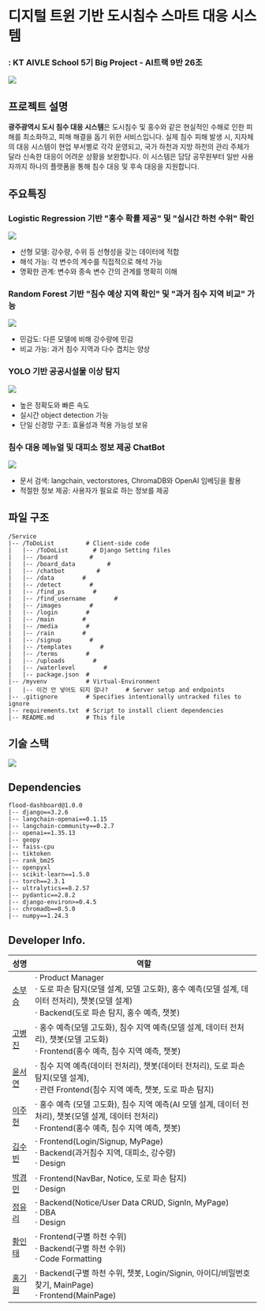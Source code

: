 # 디지털 트윈 기반 도시침수 스마트 대응 시스템

### : KT AIVLE School 5기 Big Project - AI트랙 9반 26조

<img src="./img/main.png">

## 프로젝트 설명

**광주광역시 도시 침수 대응 시스템**은 도시침수 및 홍수와 같은 현실적인 수해로 인한 피해를 최소화하고, 피해 해결을 돕기 위한 서비스입니다. 실제 침수 피해 발생 시, 지자체의 대응 시스템이 현업 부서별로 각각 운영되고, 국가 하천과 지방 하천의 관리 주체가 달라 신속한 대응이 어려운 상황을 보완합니다. 이 시스템은 담당 공무원부터 일반 사용자까지 하나의 플랫폼을 통해 침수 대응 및 후속 대응을 지원합니다.

## 주요특징

### Logistic Regression 기반 "홍수 확률 제공" 및 "실시간 하천 수위" 확인

<img src="./img/하천수위.png">

- 선형 모델: 강수량, 수위 등 선형성을 갖는 데이터에 적합
- 해석 가능: 각 변수의 계수를 직접적으로 해석 가능
- 명확한 관계: 변수와 종속 변수 간의 관계를 명확히 이해

### Random Forest 기반 "침수 예상 지역 확인" 및 "과거 침수 지역 비교" 가능

<img src="./img/침수.png">

- 민감도: 다른 모델에 비해 강수량에 민감
- 비교 가능: 과거 침수 지역과 다수 겹치는 양상

### YOLO 기반 공공시설물 이상 탐지

<img src="./img/도로탐지.png">

- 높은 정확도와 빠른 속도
- 실시간 object detection 가능
- 단일 신경망 구조: 효율성과 적용 가능성 보유

### 침수 대응 메뉴얼 및 대피소 정보 제공 ChatBot

<img src="./img/챗봇.png">

- 문서 검색: langchain, vectorstores, ChromaDB와 OpenAI 임베딩을 활용
- 적절한 정보 제공: 사용자가 필요로 하는 정보를 제공

## 파일 구조

```
/Service
|-- /ToDoList         # Client-side code
|   |-- /ToDoList       # Django Setting files
|   |-- /board         #
|   |-- /board_data         #
|   |-- /chatbot         #
|   |-- /data        #
|   |-- /detect        #
|   |-- /find_ps        #
|   |-- /find_username        #
|   |-- /images        #
|   |-- /login        #
|   |-- /main        #
|   |-- /media        #
|   |-- /rain        #
|   |-- /signup        #
|   |-- /templates        #
|   |-- /terms        #
|   |-- /uploads        #
|   |-- /waterlevel        #
|   |-- package.json  #
|-- /myvenv           # Virtual-Environment
|   |-- 이건 안 넣어도 되지 않나?     # Server setup and endpoints
|-- .gitignore        # Specifies intentionally untracked files to ignore
|-- requirements.txt  # Script to install client dependencies
|-- README.md         # This file
```

## 기술 스택

<img src="./img/architecture.png">

## Dependencies

```
flood-dashboard@1.0.0
|-- django==3.2.6
|-- langchain-openai==0.1.15
|-- langchain-community==0.2.7
|-- openai==1.35.13
|-- geopy
|-- faiss-cpu
|-- tiktoken
|-- rank_bm25
|-- openpyxl
|-- scikit-learn==1.5.0
|-- torch==2.3.1
|-- ultralytics==8.2.57
|-- pydantic==2.8.2
|-- django-environ>=0.4.5
|-- chromadb==0.5.0
|-- numpy==1.24.3
```

## Developer Info.

| 성명                                      | 역할                                                                                                                                                                                      |
| ----------------------------------------- | ----------------------------------------------------------------------------------------------------------------------------------------------------------------------------------------- |
| [소부승](https://github.com/bootkorea)    | $\cdot$ Product Manager <br/> $\cdot$ 도로 파손 탐지(모델 설계, 모델 고도화), 홍수 예측(모델 설계, 데이터 전처리), 챗봇(모델 설계) <br/> $\cdot$ Backend(도로 파손 탐지, 홍수 예측, 챗봇) |
| [고병진](https://github.com/gobyeongjin)  | $\cdot$ 홍수 예측(모델 고도화), 침수 지역 예측(모델 설계, 데이터 전처리), 챗봇(모델 고도화) <br/> $\cdot$ Frontend(홍수 예측, 침수 지역 예측, 챗봇)                                       |
| [윤서연](https://github.com/syu357)       | $\cdot$ 침수 지역 예측(데이터 전처리), 챗봇(데이터 전처리), 도로 파손 탐지(모델 설계), <br/> $\cdot$ 관련 Frontend(침수 지역 예측, 챗봇, 도로 파손 탐지)                                  |
| [이주헌](https://github.com/leejugwi)     | $\cdot$ 홍수 예측 (모델 고도화), 침수 지역 예측(AI 모델 설계, 데이터 전처리), 챗봇(모델 설계, 데이터 전처리) <br/> $\cdot$ Frontend(홍수 예측, 침수 지역 예측, 챗봇)                      |
| [김수빈](https://github.com/subin16)      | $\cdot$ Frontend(Login/Signup, MyPage) <br/> $\cdot$ Backend(과거침수 지역, 대피소, 강수량) <br/> $\cdot$ Design                                                                          |
| [박경민](https://github.com/PNamju)       | $\cdot$ Frontend(NavBar, Notice, 도로 파손 탐지) <br/> $\cdot$ Design                                                                                                                     |
| [정유리](https://github.com/jeongYuri)    | $\cdot$ Backend(Notice/User Data CRUD, SignIn, MyPage) <br/> $\cdot$ DBA <br/> $\cdot$ Design                                                                                             |
| [황인태](https://github.com/dlsxodlsghks) | $\cdot$ Frontend(구별 하천 수위) <br/> $\cdot$ Backend(구별 하천 수위) <br/> $\cdot$ Code Formatting                                                                                      |
| [홍기원](https://github.com/Hongwon123)   | $\cdot$ Backend(구별 하천 수위, 챗봇, Login/Signin, 아이디/비밀번호 찾기, MainPage) <br/> $\cdot$ Frontend(MainPage)                                                                      |
